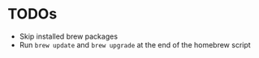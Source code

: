 # TODOs

- Skip installed brew packages
- Run `brew update` and `brew upgrade` at the end of the homebrew script
